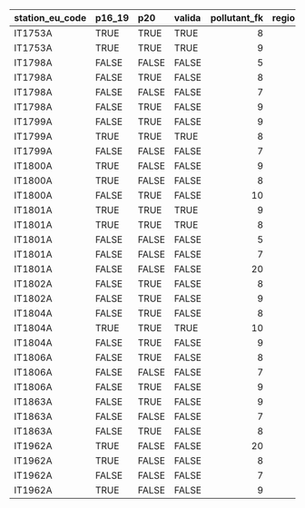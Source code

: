 

|station_eu_code |p16_19 |p20   |valida | pollutant_fk| region_id|regione |provincia  |
|:---------------|:------|:-----|:------|------------:|---------:|:-------|:----------|
|IT1753A         |TRUE   |TRUE  |TRUE   |            8|        14|MOLISE  |Campobasso |
|IT1753A         |TRUE   |TRUE  |TRUE   |            9|        14|MOLISE  |Campobasso |
|IT1798A         |FALSE  |FALSE |FALSE  |            5|        14|MOLISE  |Campobasso |
|IT1798A         |FALSE  |TRUE  |FALSE  |            8|        14|MOLISE  |Campobasso |
|IT1798A         |FALSE  |FALSE |FALSE  |            7|        14|MOLISE  |Campobasso |
|IT1798A         |FALSE  |TRUE  |FALSE  |            9|        14|MOLISE  |Campobasso |
|IT1799A         |FALSE  |TRUE  |FALSE  |            9|        14|MOLISE  |Campobasso |
|IT1799A         |TRUE   |TRUE  |TRUE   |            8|        14|MOLISE  |Campobasso |
|IT1799A         |FALSE  |FALSE |FALSE  |            7|        14|MOLISE  |Campobasso |
|IT1800A         |TRUE   |FALSE |FALSE  |            9|        14|MOLISE  |Campobasso |
|IT1800A         |TRUE   |FALSE |FALSE  |            8|        14|MOLISE  |Campobasso |
|IT1800A         |FALSE  |TRUE  |FALSE  |           10|        14|MOLISE  |Campobasso |
|IT1801A         |TRUE   |TRUE  |TRUE   |            9|        14|MOLISE  |Campobasso |
|IT1801A         |TRUE   |TRUE  |TRUE   |            8|        14|MOLISE  |Campobasso |
|IT1801A         |FALSE  |FALSE |FALSE  |            5|        14|MOLISE  |Campobasso |
|IT1801A         |FALSE  |FALSE |FALSE  |            7|        14|MOLISE  |Campobasso |
|IT1801A         |FALSE  |FALSE |FALSE  |           20|        14|MOLISE  |Campobasso |
|IT1802A         |FALSE  |TRUE  |FALSE  |            8|        14|MOLISE  |Isernia    |
|IT1802A         |FALSE  |TRUE  |FALSE  |            9|        14|MOLISE  |Isernia    |
|IT1804A         |FALSE  |TRUE  |FALSE  |            8|        14|MOLISE  |Isernia    |
|IT1804A         |TRUE   |TRUE  |TRUE   |           10|        14|MOLISE  |Isernia    |
|IT1804A         |FALSE  |TRUE  |FALSE  |            9|        14|MOLISE  |Isernia    |
|IT1806A         |FALSE  |TRUE  |FALSE  |            8|        14|MOLISE  |Campobasso |
|IT1806A         |FALSE  |FALSE |FALSE  |            7|        14|MOLISE  |Campobasso |
|IT1806A         |FALSE  |TRUE  |FALSE  |            9|        14|MOLISE  |Campobasso |
|IT1863A         |FALSE  |TRUE  |FALSE  |            9|        14|MOLISE  |Isernia    |
|IT1863A         |FALSE  |FALSE |FALSE  |            7|        14|MOLISE  |Isernia    |
|IT1863A         |FALSE  |TRUE  |FALSE  |            8|        14|MOLISE  |Isernia    |
|IT1962A         |TRUE   |FALSE |FALSE  |           20|        14|MOLISE  |Isernia    |
|IT1962A         |TRUE   |FALSE |FALSE  |            8|        14|MOLISE  |Isernia    |
|IT1962A         |FALSE  |FALSE |FALSE  |            7|        14|MOLISE  |Isernia    |
|IT1962A         |TRUE   |FALSE |FALSE  |            9|        14|MOLISE  |Isernia    |
